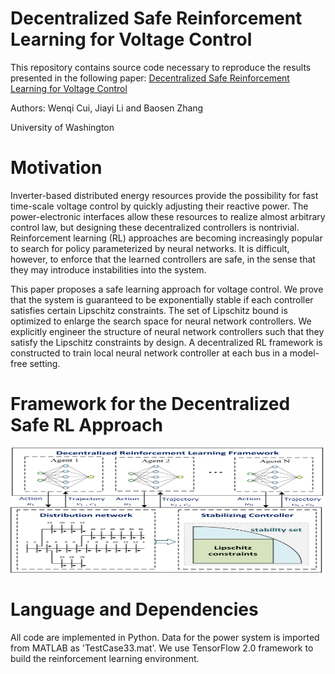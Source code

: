 
# Decentralized Safe Reinforcement Learning for Voltage Control

This repository contains source code necessary to reproduce the results presented in the following paper:
[Decentralized Safe Reinforcement Learning for Voltage Control](https://arxiv.org/abs/2110.01126)  

Authors: Wenqi Cui, Jiayi Li and Baosen Zhang  

University of Washington 


# Motivation
Inverter-based distributed energy resources provide the possibility for fast time-scale voltage control by quickly adjusting their reactive power. The power-electronic interfaces allow these resources to realize almost arbitrary control law, but designing these decentralized controllers is nontrivial. Reinforcement learning (RL) approaches are becoming increasingly popular to search for policy parameterized by neural networks. It is difficult, however, to enforce that the learned controllers are safe, in the sense that they may introduce instabilities into the system.

This paper proposes a safe learning approach for voltage control. We prove that the system is guaranteed to be exponentially stable if each controller satisfies certain Lipschitz constraints. The set of Lipschitz bound is optimized to enlarge the search space for neural network controllers. We explicitly engineer the structure of neural network controllers such that they satisfy the Lipschitz constraints by design. A decentralized RL framework is constructed to train local neural network controller at each bus in a model-free setting.


# Framework for the Decentralized Safe RL Approach
<img src="/structure_safeRL.png" height="200px" width="600px" >

# Language and Dependencies
All code are implemented in Python. Data for the power system is imported from MATLAB as 'TestCase33.mat'. We   use   TensorFlow   2.0   framework   to   build   the   reinforcement  learning  environment.

